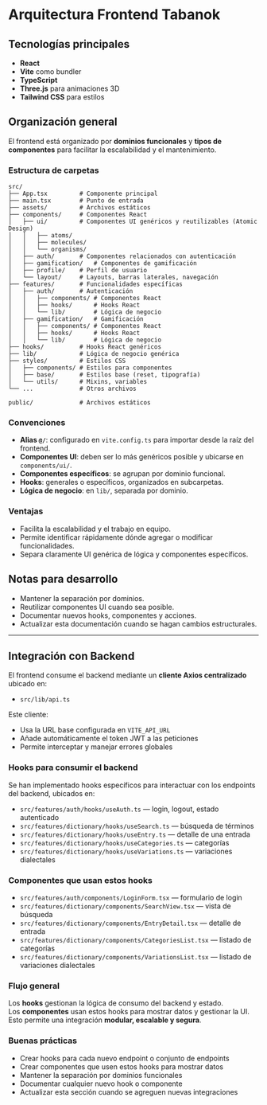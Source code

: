 # Arquitectura Frontend Tabanok

## Tecnologías principales

- **React**
- **Vite** como bundler
- **TypeScript**
- **Three.js** para animaciones 3D
- **Tailwind CSS** para estilos

## Organización general

El frontend está organizado por **dominios funcionales** y **tipos de componentes** para facilitar la escalabilidad y el mantenimiento.

### Estructura de carpetas

```
src/
├── App.tsx         # Componente principal
├── main.tsx        # Punto de entrada
├── assets/         # Archivos estáticos
├── components/     # Componentes React
│   ├── ui/         # Componentes UI genéricos y reutilizables (Atomic Design)
│   │   ├── atoms/
│   │   ├── molecules/
│   │   └── organisms/
│   ├── auth/       # Componentes relacionados con autenticación
│   ├── gamification/   # Componentes de gamificación
│   ├── profile/    # Perfil de usuario
│   └── layout/     # Layouts, barras laterales, navegación
├── features/       # Funcionalidades específicas
│   ├── auth/       # Autenticación
│   │   ├── components/ # Componentes React
│   │   ├── hooks/      # Hooks React
│   │   └── lib/        # Lógica de negocio
│   ├── gamification/   # Gamificación
│   │   ├── components/ # Componentes React
│   │   ├── hooks/      # Hooks React
│   │   └── lib/        # Lógica de negocio
├── hooks/          # Hooks React genéricos
├── lib/            # Lógica de negocio genérica
├── styles/         # Estilos CSS
│   ├── components/ # Estilos para componentes
│   ├── base/       # Estilos base (reset, tipografía)
│   └── utils/      # Mixins, variables
└── ...             # Otros archivos

public/             # Archivos estáticos
```

### Convenciones

- **Alias `@/`**: configurado en `vite.config.ts` para importar desde la raíz del frontend.
- **Componentes UI**: deben ser lo más genéricos posible y ubicarse en `components/ui/`.
- **Componentes específicos**: se agrupan por dominio funcional.
- **Hooks**: generales o específicos, organizados en subcarpetas.
- **Lógica de negocio**: en `lib/`, separada por dominio.

### Ventajas

- Facilita la escalabilidad y el trabajo en equipo.
- Permite identificar rápidamente dónde agregar o modificar funcionalidades.
- Separa claramente UI genérica de lógica y componentes específicos.

## Notas para desarrollo

- Mantener la separación por dominios.
- Reutilizar componentes UI cuando sea posible.
- Documentar nuevos hooks, componentes y acciones.
- Actualizar esta documentación cuando se hagan cambios estructurales.

---

## Integración con Backend

El frontend consume el backend mediante un **cliente Axios centralizado** ubicado en:

- `src/lib/api.ts`

Este cliente:

- Usa la URL base configurada en `VITE_API_URL`
- Añade automáticamente el token JWT a las peticiones
- Permite interceptar y manejar errores globales

### Hooks para consumir el backend

Se han implementado hooks específicos para interactuar con los endpoints del backend, ubicados en:

- `src/features/auth/hooks/useAuth.ts` — login, logout, estado autenticado
- `src/features/dictionary/hooks/useSearch.ts` — búsqueda de términos
- `src/features/dictionary/hooks/useEntry.ts` — detalle de una entrada
- `src/features/dictionary/hooks/useCategories.ts` — categorías
- `src/features/dictionary/hooks/useVariations.ts` — variaciones dialectales

### Componentes que usan estos hooks

- `src/features/auth/components/LoginForm.tsx` — formulario de login
- `src/features/dictionary/components/SearchView.tsx` — vista de búsqueda
- `src/features/dictionary/components/EntryDetail.tsx` — detalle de entrada
- `src/features/dictionary/components/CategoriesList.tsx` — listado de categorías
- `src/features/dictionary/components/VariationsList.tsx` — listado de variaciones dialectales

### Flujo general

Los **hooks** gestionan la lógica de consumo del backend y estado.  
Los **componentes** usan estos hooks para mostrar datos y gestionar la UI.  
Esto permite una integración **modular, escalable y segura**.

### Buenas prácticas

- Crear hooks para cada nuevo endpoint o conjunto de endpoints
- Crear componentes que usen estos hooks para mostrar datos
- Mantener la separación por dominios funcionales
- Documentar cualquier nuevo hook o componente
- Actualizar esta sección cuando se agreguen nuevas integraciones
